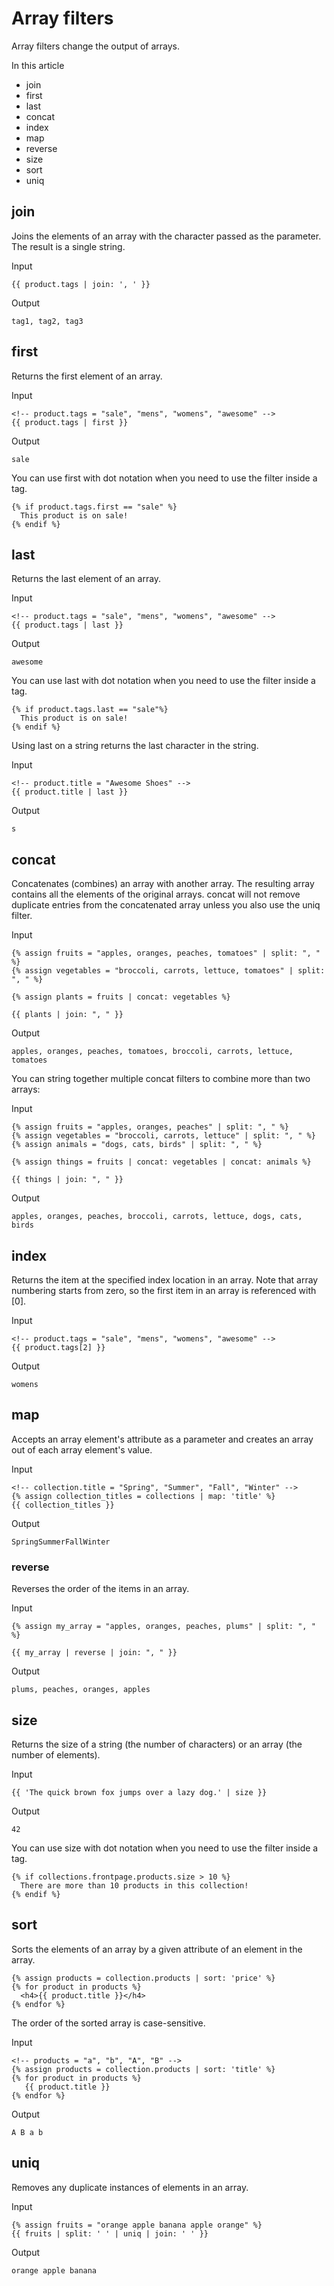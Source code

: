 # Array filters
Array filters change the output of arrays.

In this article
* join
* first
* last
* concat
* index
* map
* reverse
* size
* sort
* uniq

## join
Joins the elements of an array with the character passed as the parameter. The result is a single string.

Input
```
{{ product.tags | join: ', ' }}
```
Output
```
tag1, tag2, tag3
```

## first
Returns the first element of an array.

Input
```
<!-- product.tags = "sale", "mens", "womens", "awesome" -->
{{ product.tags | first }}
```
Output
```
sale
```
You can use first with dot notation when you need to use the filter inside a tag.
```
{% if product.tags.first == "sale" %}
  This product is on sale!
{% endif %}
```

## last
Returns the last element of an array.

Input
```
<!-- product.tags = "sale", "mens", "womens", "awesome" -->
{{ product.tags | last }}
```
Output
```
awesome
```

You can use last with dot notation when you need to use the filter inside a tag.
```
{% if product.tags.last == "sale"%}
  This product is on sale!
{% endif %}
```
Using last on a string returns the last character in the string.

Input
```
<!-- product.title = "Awesome Shoes" -->
{{ product.title | last }}
```
Output
```
s
```

## concat
Concatenates (combines) an array with another array. The resulting array contains all the elements of the original arrays. concat will not remove duplicate entries from the concatenated array unless you also use the uniq filter.

Input
```
{% assign fruits = "apples, oranges, peaches, tomatoes" | split: ", " %}
{% assign vegetables = "broccoli, carrots, lettuce, tomatoes" | split: ", " %}

{% assign plants = fruits | concat: vegetables %}

{{ plants | join: ", " }}
```

Output
```
apples, oranges, peaches, tomatoes, broccoli, carrots, lettuce, tomatoes
```
You can string together multiple concat filters to combine more than two arrays:

Input
```
{% assign fruits = "apples, oranges, peaches" | split: ", " %}
{% assign vegetables = "broccoli, carrots, lettuce" | split: ", " %}
{% assign animals = "dogs, cats, birds" | split: ", " %}

{% assign things = fruits | concat: vegetables | concat: animals %}

{{ things | join: ", " }}
```
Output
```
apples, oranges, peaches, broccoli, carrots, lettuce, dogs, cats, birds
```

## index
Returns the item at the specified index location in an array. Note that array numbering starts from zero, so the first item in an array is referenced with [0].

Input
```
<!-- product.tags = "sale", "mens", "womens", "awesome" -->
{{ product.tags[2] }}
```
Output
```
womens
```

## map
Accepts an array element's attribute as a parameter and creates an array out of each array element's value.

Input
```
<!-- collection.title = "Spring", "Summer", "Fall", "Winter" -->
{% assign collection_titles = collections | map: 'title' %}
{{ collection_titles }}
```

Output
```
SpringSummerFallWinter
```

### reverse
Reverses the order of the items in an array.

Input
```
{% assign my_array = "apples, oranges, peaches, plums" | split: ", " %}

{{ my_array | reverse | join: ", " }}
```
Output
```
plums, peaches, oranges, apples
```

## size
Returns the size of a string (the number of characters) or an array (the number of elements).

Input
```
{{ 'The quick brown fox jumps over a lazy dog.' | size }}
```
Output
```
42
```
You can use size with dot notation when you need to use the filter inside a tag.
```
{% if collections.frontpage.products.size > 10 %}
  There are more than 10 products in this collection!
{% endif %}
```

## sort
Sorts the elements of an array by a given attribute of an element in the array.
```
{% assign products = collection.products | sort: 'price' %}
{% for product in products %}
  <h4>{{ product.title }}</h4>
{% endfor %}
```
The order of the sorted array is case-sensitive.

Input
```
<!-- products = "a", "b", "A", "B" -->
{% assign products = collection.products | sort: 'title' %}
{% for product in products %}
   {{ product.title }}
{% endfor %}
```
Output
```
A B a b
```

## uniq
Removes any duplicate instances of elements in an array.

Input
```
{% assign fruits = "orange apple banana apple orange" %}
{{ fruits | split: ' ' | uniq | join: ' ' }}
```
Output
```
orange apple banana
```